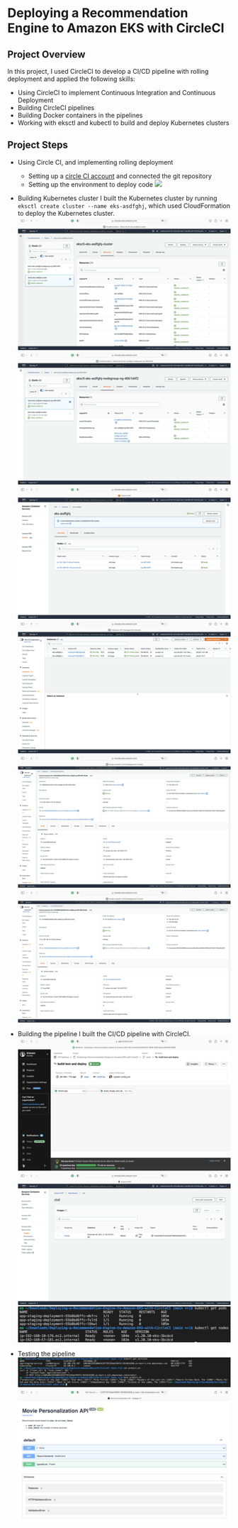 # Deploying a Recommendation Engine to Amazon EKS with CircleCI

## Project Overview
In this project, I used CircleCI to develop a CI/CD pipeline with rolling deployment and applied the following skills:

* Using CircleCI to implement Continuous Integration and Continuous Deployment
* Building CircleCI pipelines
* Building Docker containers in the pipelines
* Working with eksctl and kubectl to build and deploy Kubernetes clusters

## Project Steps

- Using Circle CI, and implementing rolling deployment
    * Setting up a [circle CI account](https://circleci.com/signup/?source-button=free) and connected the git repository
    * Setting up the environment to deploy code
    ![](screenshots/env.png)

- Building Kubernetes cluster
    I built the Kubernetes cluster by running `eksctl create cluster --name eks-asdfghj`, which used CloudFormation to deploy the Kubernetes cluster.
    ![](screenshots/cloudformation1.png)
    ![](screenshots/cloudformation2.png)
    ![](screenshots/eks.png)
    ![](screenshots/ec2.png)
    ![](screenshots/node1.png)
    ![](screenshots/node2.png)
- Building the pipeline
    I built the CI/CD pipeline with CircleCI.
    ![](screenshots/pipeline.png)
    ![](screenshots/ecr.png)
    ![](screenshots/pod.png)

- Testing the pipeline
    ![](screenshots/predict.png)
    ![](screenshots/app.png)